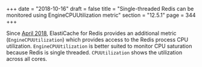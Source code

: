 +++
date = "2018-10-16"
draft = false
title = "Single-threaded Redis can be monitored using EngineCPUUtilization metric"
section = "12.5.1"
page = 344
+++

Since <a href="https://aws.amazon.com/about-aws/whats-new/2018/04/amazon-elastiCache-for-redis-introduces-new-cpu-utilization-metric-for-better-visibility-into-redis-workloads/" target="_blank">April 2018</a>, ElastiCache for Redis provides an additional metric (`EngineCPUUtilization`) which provides access to the Redis process CPU utilization. `EngineCPUUtilization` is better suited to monitor CPU saturation  because Redis is single threaded. `CPUUtilization` shows the utilization across all cores.
